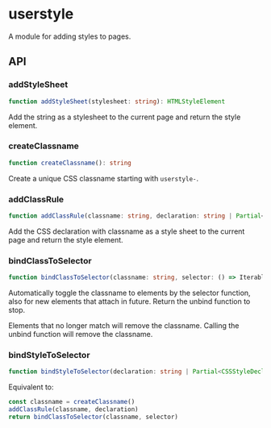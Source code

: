 # userstyle

A module for adding styles to pages.

## API

### addStyleSheet

```ts
function addStyleSheet(stylesheet: string): HTMLStyleElement
```

Add the string as a stylesheet to the current page and return the style element.

### createClassname

```ts
function createClassname(): string
```

Create a unique CSS classname starting with `userstyle-`.

### addClassRule

```ts
function addClassRule(classname: string, declaration: string | Partial<CSSStyleDeclaration>): HTMLStyleElement
```

Add the CSS declaration with classname as a style sheet to the current page and return the style element.

### bindClassToSelector

```ts
function bindClassToSelector(classname: string, selector: () => Iterable<Element>): () => void
```

Automatically toggle the classname to elements by the selector function, also for new elements that attach in future.
Return the unbind function to stop.

Elements that no longer match will remove the classname.
Calling the unbind function will remove the classname.

### bindStyleToSelector

```ts
function bindStyleToSelector(declaration: string | Partial<CSSStyleDeclaration>, selector: () => Iterable<Element>): () => void
```

Equivalent to:

```ts
const classname = createClassname()
addClassRule(classname, declaration)
return bindClassToSelector(classname, selector)
```
